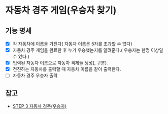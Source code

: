 # 자동차 경주 게임(우승자 찾기)
## 기능 명세
- [x] 각 자동차에 이름을 가진다( 자동차 이름은 5자를 초과할 수 없다)
- [x] 자동차 경주 게임을 완료한 후 누가 우승했는지를 알려준다.( 우승자는 한명 이상일 수 있다.)
- [x] 입력된 자동차 이름으로 자동차 객체들 생성(, 구분).
- [x] 전진하는 자동차를 출력할 때 자동차 이름을 같이 출력한다.
- [ ] 자동차 경주 우승자 출력

## 참고
* [STEP 3 자동차 경주(우승자) ](https://edu.nextstep.camp/s/wLaV8qhA/ls/a2HkgZym)